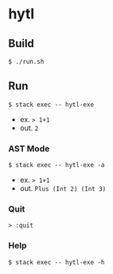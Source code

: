 # hytl

## Build

`$ ./run.sh`

## Run

`$ stack exec -- hytl-exe`

- ex. `> 1+1`
- out. `2`

### AST Mode

`$ stack exec -- hytl-exe -a`

- ex. `> 1+1`
- out. `Plus (Int 2) (Int 3)`

### Quit

`> :quit`

### Help

`$ stack exec -- hytl-exe -h`
